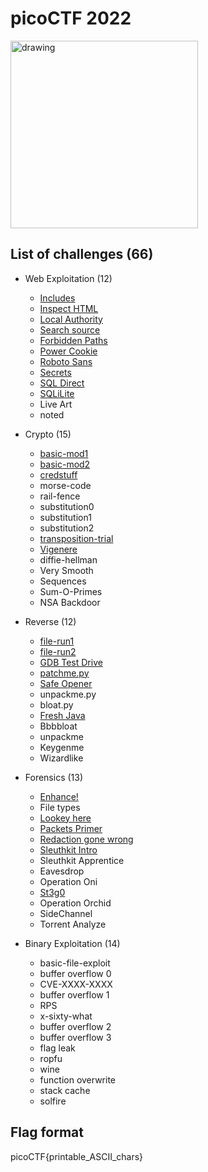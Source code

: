 # picoCTF 2022

<img src="https://play.picoctf.org/static/media/picoctf-logo-horizontal-white.17fdf0dcdef08dc3396a195b95e3bc29.svg" alt="drawing" width="300"/>

## List of challenges (66)
- Web Exploitation (12)
  - [Includes](./Web%20Exploitation/Includes/) 
  - [Inspect HTML](./Web%20Exploitation/Inspect%20HTML/) 
  - [Local Authority](./Web%20Exploitation/Local%20Authority)
  - [Search source](./Web%20Exploitation/Search%20source/) 
  - [Forbidden Paths](./Web%20Exploitation/Forbidden%20Paths/) 
  - [Power Cookie](./Web%20Exploitation/Power%20Cookie)
  - [Roboto Sans](./Web%20Exploitation/Roboto%20Sans/) 
  - [Secrets](./Web%20Exploitation/Secrets/) 
  - [SQL Direct](./Web%20Exploitation/SQL%20Direct)
  - [SQLiLite](./Web%20Exploitation/SQLiLite/)
  - Live Art 
  - noted
  
- Crypto (15)
  - [basic-mod1](./Crypto/basic-mod1/) 
  - [basic-mod2](./Crypto/basic-mod2/) 
  - [credstuff](./Crypto/credstuff/) 
  - morse-code 
  - rail-fence 
  - substitution0
  - substitution1 
  - substitution2 
  - [transposition-trial](./Crypto/transposition-trial)
  - [Vigenere](./Crypto/Vigenere/) 
  - diffie-hellman 
  - Very Smooth
  - Sequences 
  - Sum-O-Primes 
  - NSA Backdoor
  
- Reverse (12)
  - [file-run1](./Reverse/file-run1/) 
  - [file-run2](./Reverse/file-run2/) 
  - [GDB Test Drive](./Reverse/GDB%20Test%20Drive)
  - [patchme.py](./Reverse/patchme.py/) 
  - [Safe Opener](./Reverse/Safe%20Opener/) 
  - unpackme.py
  - bloat.py 
  - [Fresh Java](./Reverse/Fresh%20Java/) 
  - Bbbbloat
  - unpackme 
  - Keygenme 
  - Wizardlike
  
- Forensics (13)
  - [Enhance!](./Forensics/Enhance!)
  - File types 
  - [Lookey here](./Forensics/Lookey%20%here)
  - [Packets Primer](./Forensics/Packets%20Primer) 
  - [Redaction gone wrong ](./Forensics/Redaction%20gone%20wrong)
  - [Sleuthkit Intro](Forensics/Sleuthkit%20Intro)
  - Sleuthkit Apprentice 
  - Eavesdrop 
  - Operation Oni
  - [St3g0](./Forensics/St3g0)
  - Operation Orchid 
  - SideChannel
  - Torrent Analyze
  
- Binary Exploitation (14)
  - basic-file-exploit 
  - buffer overflow 0 
  - CVE-XXXX-XXXX 
  - buffer overflow 1
  - RPS 
  - x-sixty-what 
  - buffer overflow 2
  - buffer overflow 3 
  - flag leak 
  - ropfu
  - wine 
  - function overwrite 
  - stack cache
  - solfire

## Flag format
picoCTF{printable_ASCII_chars}
